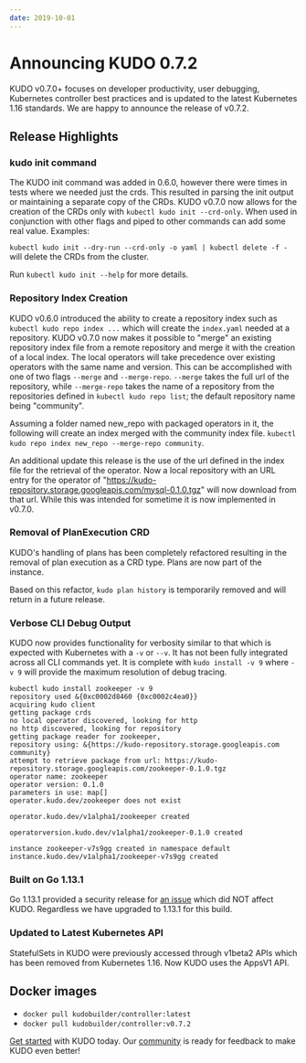 ```yaml
---
date: 2019-10-01
---
```


# Announcing KUDO 0.7.2

KUDO v0.7.0+ focuses on developer productivity, user debugging, Kubernetes controller best practices and is updated to the latest Kubernetes 1.16 standards. We are happy to announce the release of v0.7.2.


<!-- more -->


## Release Highlights

### kudo init command

The KUDO init command was added in 0.6.0, however there were times in tests where we needed just the crds. This resulted in parsing the init output or maintaining a separate copy of the CRDs.  KUDO v0.7.0 now allows for the creation of the CRDs only with `kubectl kudo init --crd-only`.  When used in conjunction with other flags and piped to other commands can add some real value.  Examples:

`kubectl kudo init --dry-run --crd-only -o yaml | kubectl delete -f -` will delete the CRDs from the cluster.

Run `kubectl kudo init --help` for more details.


### Repository Index Creation

KUDO v0.6.0 introduced the ability to create a repository index such as `kubectl kudo repo index ...` which will create the `index.yaml` needed at a repository.  KUDO v0.7.0 now makes it possible to "merge" an existing repository index file from a remote repository and merge it with the creation of a local index. The local operators will take precedence over existing operators with the same name and version. This can be accomplished with one of two flags `--merge` and `--merge-repo`.  `--merge` takes the full url of the repository, while `--merge-repo` takes the name of a repository from the repositories defined in `kubectl kudo repo list`; the default repository name being "community".

Assuming a folder named new_repo with packaged operators in it, the following will create an index merged with the community index file.
`kubectl kudo repo index new_repo --merge-repo community`.

An additional update this release is the use of the url defined in the index file for the retrieval of the operator.  Now a local repository with an URL entry for the operator of "https://kudo-repository.storage.googleapis.com/mysql-0.1.0.tgz" will now download from that url. While this was intended for sometime it is now implemented in v0.7.0.

### Removal of PlanExecution CRD

KUDO's handling of plans has been completely refactored resulting in the removal of plan execution as a CRD type.  Plans are now part of the instance.

Based on this refactor, `kudo plan history` is temporarily removed and will return in a future release.

### Verbose CLI Debug Output

KUDO now provides functionality for verbosity similar to that which is expected with Kubernetes with a `-v` or `--v`. It has not been fully integrated across all CLI commands yet. It is complete with `kudo install -v 9` where `-v 9` will provide the maximum resolution of debug tracing.

```
kubectl kudo install zookeeper -v 9
repository used &{0xc0002d8460 {0xc0002c4ea0}}
acquiring kudo client
getting package crds
no local operator discovered, looking for http
no http discovered, looking for repository
getting package reader for zookeeper,
repository using: &{https://kudo-repository.storage.googleapis.com community}
attempt to retrieve package from url: https://kudo-repository.storage.googleapis.com/zookeeper-0.1.0.tgz
operator name: zookeeper
operator version: 0.1.0
parameters in use: map[]
operator.kudo.dev/zookeeper does not exist

operator.kudo.dev/v1alpha1/zookeeper created

operatorversion.kudo.dev/v1alpha1/zookeeper-0.1.0 created

instance zookeeper-v7s9gg created in namespace default
instance.kudo.dev/v1alpha1/zookeeper-v7s9gg created
```

### Built on Go 1.13.1

Go 1.13.1 provided a security release for [an issue](https://github.com/golang/go/issues/34542) which did NOT affect KUDO.  Regardless we have upgraded to 1.13.1 for this build.

### Updated to Latest Kubernetes API

StatefulSets in KUDO were previously accessed through v1beta2 APIs which has been removed from Kubernetes 1.16. Now KUDO uses the AppsV1 API.


## Docker images

- `docker pull kudobuilder/controller:latest`
- `docker pull kudobuilder/controller:v0.7.2`

[Get started](../docs/README.md) with KUDO today. Our [community](../community/README.md) is ready for feedback to make KUDO even better!
